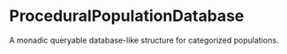 # ProceduralPopulationDatabase
A monadic queryable database-like structure for categorized populations.
